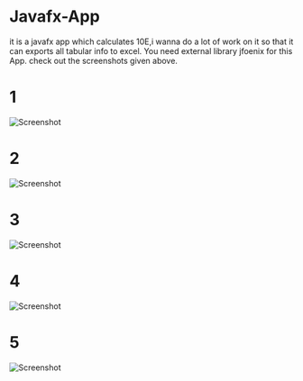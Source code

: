 # Javafx-App
it is a javafx app which calculates 10E,i wanna do a lot of work on it so that it can exports all tabular info to excel.
You need external library jfoenix for this App.
check out the screenshots given above.

# 1
![Screenshot](https://github.com/pawanbangar/Javafx-App/blob/master/Screenshot%20from%202019-06-03%2022-26-49.png)

# 2
![Screenshot](https://github.com/pawanbangar/Javafx-App/blob/master/Screenshot%20from%202019-06-03%2022-27-29.png)

# 3
![Screenshot](https://github.com/pawanbangar/Javafx-App/blob/master/Screenshot%20from%202019-06-03%2022-28-04.png)

# 4
![Screenshot](https://github.com/pawanbangar/Javafx-App/blob/master/Screenshot%20from%202019-06-03%2022-28-40.png)

# 5
![Screenshot](https://github.com/pawanbangar/Javafx-App/blob/master/Screenshot%20from%202019-06-03%2022-28-56.png)